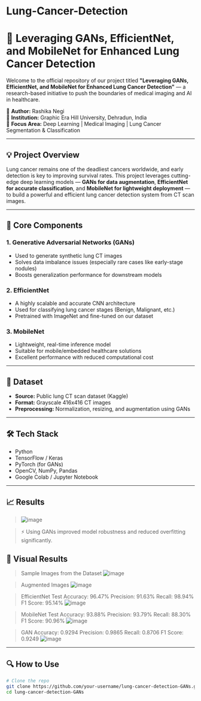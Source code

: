 # Lung-Cancer-Detection

# 🚀 Leveraging GANs, EfficientNet, and MobileNet for Enhanced Lung Cancer Detection

Welcome to the official repository of our project titled **"Leveraging GANs, EfficientNet, and MobileNet for Enhanced Lung Cancer Detection"** — a research-based initiative to push the boundaries of medical imaging and AI in healthcare.

📌 **Author:** Rashika Negi   
🏫 **Institution:** Graphic Era Hill University, Dehradun, India  
🧪 **Focus Area:** Deep Learning | Medical Imaging | Lung Cancer Segmentation & Classification

---

## 💡 Project Overview

Lung cancer remains one of the deadliest cancers worldwide, and early detection is key to improving survival rates. This project leverages cutting-edge deep learning models — **GANs for data augmentation**, **EfficientNet for accurate classification**, and **MobileNet for lightweight deployment** — to build a powerful and efficient lung cancer detection system from CT scan images.

---

## 🧠 Core Components

### 1. **Generative Adversarial Networks (GANs)**
- Used to generate synthetic lung CT images
- Solves data imbalance issues (especially rare cases like early-stage nodules)
- Boosts generalization performance for downstream models

### 2. **EfficientNet**
- A highly scalable and accurate CNN architecture
- Used for classifying lung cancer stages (Benign, Malignant, etc.)
- Pretrained with ImageNet and fine-tuned on our dataset

### 3. **MobileNet**
- Lightweight, real-time inference model
- Suitable for mobile/embedded healthcare solutions
- Excellent performance with reduced computational cost

---

## 📂 Dataset

- **Source:** Public lung CT scan dataset (Kaggle)
- **Format:** Grayscale 416x416 CT images
- **Preprocessing:** Normalization, resizing, and augmentation using GANs

---

## 🛠️ Tech Stack

- Python
- TensorFlow / Keras
- PyTorch (for GANs)
- OpenCV, NumPy, Pandas
- Google Colab / Jupyter Notebook

---

## 📈 Results

> ![image](https://github.com/user-attachments/assets/8ce3834f-780e-4bce-99f2-1d6d2aac64e7)


> ⚡ Using GANs improved model robustness and reduced overfitting significantly.
>
## 📸 Visual Results
> Sample Images from the Dataset
> ![image](https://github.com/user-attachments/assets/536bba6a-305d-46cc-bcd0-0d3724e59b43)

>Augmented Images
>![image](https://github.com/user-attachments/assets/d2a467b4-7386-493c-8ad5-467cf3d3b061)

>EfficientNet
>Test Accuracy: 96.47%
>Precision: 91.63%
>Recall: 98.94%
>F1 Score: 95.14%
>![image](https://github.com/user-attachments/assets/74572ed1-3c8d-4463-bd8e-51a0858249fc)

>MobileNet
>Test Accuracy: 93.88%
>Precision: 93.79%
>Recall: 88.30%
>F1 Score: 90.96%
>![image](https://github.com/user-attachments/assets/a84f0d02-d236-4d88-91b9-4f88e58fed55)

>GAN
> Accuracy: 0.9294
> Precision: 0.9865
> Recall: 0.8706
> F1 Score: 0.9249
>![image](https://github.com/user-attachments/assets/66136408-b60f-495d-a223-72a6b7241cc7)


---

## 🔍 How to Use

```bash
# Clone the repo
git clone https://github.com/your-username/lung-cancer-detection-GANs.git
cd lung-cancer-detection-GANs
